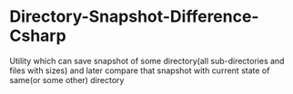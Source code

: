 Directory-Snapshot-Difference-Csharp
====================================

Utility which can save snapshot of some directory(all sub-directories and files with sizes) and later compare that snapshot with current state of same(or some other) directory
